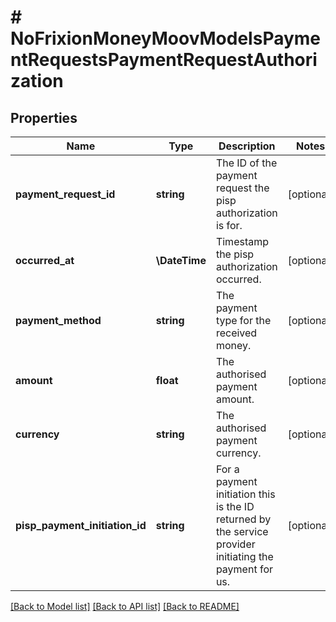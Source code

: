 # # NoFrixionMoneyMoovModelsPaymentRequestsPaymentRequestAuthorization

## Properties

Name | Type | Description | Notes
------------ | ------------- | ------------- | -------------
**payment_request_id** | **string** | The ID of the payment request the pisp authorization is for. | [optional]
**occurred_at** | **\DateTime** | Timestamp the pisp authorization occurred. | [optional]
**payment_method** | **string** | The payment type for the received money. | [optional]
**amount** | **float** | The authorised payment amount. | [optional]
**currency** | **string** | The authorised payment currency. | [optional]
**pisp_payment_initiation_id** | **string** | For a payment initiation this is the ID returned by the service provider initiating  the payment for us. | [optional]

[[Back to Model list]](../../README.md#models) [[Back to API list]](../../README.md#endpoints) [[Back to README]](../../README.md)
